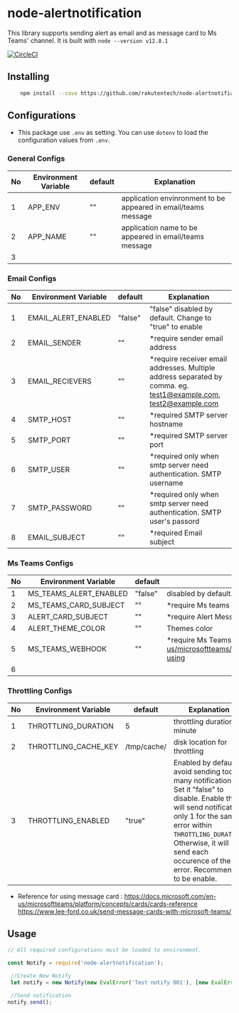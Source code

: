 # node-alertnotification

This library supports sending alert as email and as message card to Ms Teams' channel. It is built with `node --version v12.8.1`

[![CircleCI](https://circleci.com/gh/rakutentech/node-alertnotification/tree/master.svg?style=svg)](https://circleci.com/gh/rakutentech/node-alertnotification/tree/master)

## Installing

```bash
    npm install --save https://github.com/rakutentech/node-alertnotifiation
```

## Configurations

* This package use `.env` as setting. You can use `dotenv` to load the configuration values from `.env`.

### General Configs

|No   |Environment Variable    |default   |Explanation   |
|---|---|---|---|
|1   |APP_ENV   | "" | application envinronment to be appeared in email/teams message     |
|2   |APP_NAME   | ""  | application name to be appeared in email/teams message   |
|3   |   |   |   |

### Email Configs

|No   |Environment Variable    |default       |Explanation   |
|---|---|---|---|
|1   |EMAIL_ALERT_ENABLED   |"false"    |"false" disabled by default. Change to "true" to enable     |
|2   |EMAIL_SENDER   |""   | *require sender email address   |
|3   |EMAIL_RECIEVERS   | ""  | *require receiver email addresses. Multiple address separated by comma. eg. test1@example.com, test2@example.com   |
|4   |SMTP_HOST   |""  | *required SMTP server hostname   |
|5   |SMTP_PORT   |"" | *required SMTP server port  |
|6   |SMTP_USER   |""   | *required only when smtp server need authentication. SMTP username   |
|7   |SMTP_PASSWORD   |""   |*required only when smtp server need authentication. SMTP user's passord   |
8    |EMAIL_SUBJECT|""|*required Email subject|

### Ms Teams Configs

|No   |Environment Variable    |default   |Explanation   |
|---|---|---|---|
|1   |MS_TEAMS_ALERT_ENABLED   |  "false" |  disabled by default. Change to "true" to enable   |
|2   |MS_TEAMS_CARD_SUBJECT   |""   | *require Ms teams card subject  |
|3   |ALERT_CARD_SUBJECT   |""   | *require Alert MessageCard subject   |
|4   |ALERT_THEME_COLOR   |""   |Themes color   |
|5   |MS_TEAMS_WEBHOOK   |""   |*require Ms Teams webhook. <https://docs.microsoft.com/en-us/microsoftteams/platform/concepts/connectors/connectors-using> |
|6   |   |   |   |

### Throttling Configs

|No   |Environment Variable    |default   |Explanation   |
|---|---|---|---|
|1   |THROTTLING_DURATION   | 5 | throttling duration in minute     |
|2   |THROTTLING_CACHE_KEY   | /tmp/cache/  | disk location for throttling    |
|3   |THROTTLING_ENABLED  | "true"  | Enabled by default to avoid sending too many notification. Set it "false" to disable. Enable this it will send notification only 1 for the same error within `THROTTLING_DURATION`. Otherwise, it will send each occurence of the error. Recommended to be enable. |

* Reference for using message card :
<https://docs.microsoft.com/en-us/microsoftteams/platform/concepts/cards/cards-reference>
<https://www.lee-ford.co.uk/send-message-cards-with-microsoft-teams/>

## Usage

```javascript
// All required configurations must be loaded to environment.

const Notify = require('node-alertnotification');

 //Create New Notify
 let notify = new Notify(new EvalError('Test notify 001'), [new EvalError('Test notify 001'), new EvalError('Test notify 002')])

 //Send notification
notify.send();

```
